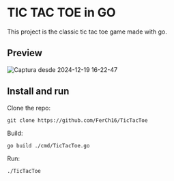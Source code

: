 # TIC TAC TOE in GO
This project is the classic tic tac toe game made with go.

## Preview

![Captura desde 2024-12-19 16-22-47](https://github.com/user-attachments/assets/bd9612e9-70cc-402d-a25e-4a43beaf49f2)


## Install and run
Clone the repo:
``` 
git clone https://github.com/FerCh16/TicTacToe
```
Build:
``` 
go build ./cmd/TicTacToe.go
```
Run:
``` 
./TicTacToe
```
